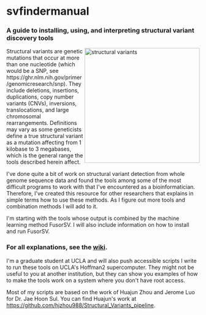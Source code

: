 # svfindermanual 
### A guide to installing, using, and interpreting structural variant discovery tools
<p>
<img src=https://media.nature.com/m685/nature-assets/nmeth/journal/v9/n2/images/nmeth.1858-F1.jpg alt="structural variants" width=300 align="right">
Structural variants are genetic mutations that occur at more than one nucleotide (which would be a SNP, see https://ghr.nlm.nih.gov/primer/genomicresearch/snp). They include deletions, insertions, duplications, copy number variants (CNVs), inversions, translocations, and large chromosomal rearrangements. Definitions may vary as some geneticists define a true structural variant as a mutation affecting from 1 kilobase to 3 megabases, which is the general range the tools described herein affect.

I've done quite a bit of work on structural variant detection from whole genome sequence data and found the tools among some of the most difficult programs to work with that I've encountered as a bioinformatician. Therefore, I've created this resource for other researchers that explains in simple terms how to use these methods. As I figure out more tools and combination methods I will add to it.
</p>


I'm starting with the tools whose output is combined by the machine learning method FusorSV. I will also include information on how to install and run FusorSV.

### For all explanations, see the [wiki](https://github.com/samanthaleejensen/svfindermanual/wiki).

I'm a graduate student at UCLA and will also push accessible scripts I write to run these tools on UCLA's Hoffman2 supercomputer. They might not be useful to you at another institution, but they can show you examples of how to make the tools work on a system where you don't have root access.

Most of my scripts are based on the work of Huajun Zhou and Jerome Luo for Dr. Jae Hoon Sul. You can find Huajun's work at https://github.com/hjzhou988/Structural_Variants_pipeline.
